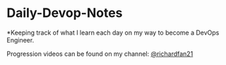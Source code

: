 # Daily-Devop-Notes

*Keeping track of what I learn each day on my way to become a DevOps Engineer. 

Progression videos can be found on my channel: [@richardfan21](https://www.youtube.com/@RichardFan21)
